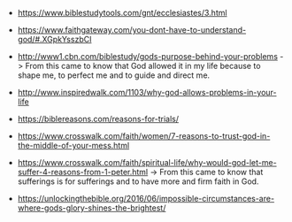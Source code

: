 - https://www.biblestudytools.com/gnt/ecclesiastes/3.html

- https://www.faithgateway.com/you-dont-have-to-understand-god/#.XGpkYsszbCI

- http://www1.cbn.com/biblestudy/gods-purpose-behind-your-problems -> From this came to know that God allowed it in my life because to shape me, to perfect me and to guide and direct me.

- http://www.inspiredwalk.com/1103/why-god-allows-problems-in-your-life

- https://biblereasons.com/reasons-for-trials/

- https://www.crosswalk.com/faith/women/7-reasons-to-trust-god-in-the-middle-of-your-mess.html

- https://www.crosswalk.com/faith/spiritual-life/why-would-god-let-me-suffer-4-reasons-from-1-peter.html -> From this came to know that sufferings is for sufferings and to have more and firm faith in God.

- https://unlockingthebible.org/2016/06/impossible-circumstances-are-where-gods-glory-shines-the-brightest/


